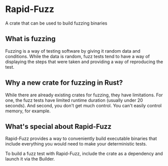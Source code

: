 # Rapid-Fuzz
A crate that can be used to build fuzzing binaries

## What is fuzzing

Fuzzing is a way of testing software by giving it random data and conditions.
While the data is random, fuzz tests tend to have a way of displaying the steps that were taken and providing a way of reproducing the test.

## Why a new crate for fuzzing in Rust?

While there are already existing crates for fuzzing, they have limitations.
For one, the fuzz tests have limited runtime duration (usually under 20 seconds).
And second, you don't get much control.
You can't easily control memory, for example.

## What's special about Rapid-Fuzz

Rapid-Fuzz provides a way to conveniently build executable binaries that include everything you would need to make your deterministic tests.

To build a fuzz test with Rapid-Fuzz, include the crate as a dependency and launch it via the Builder.

